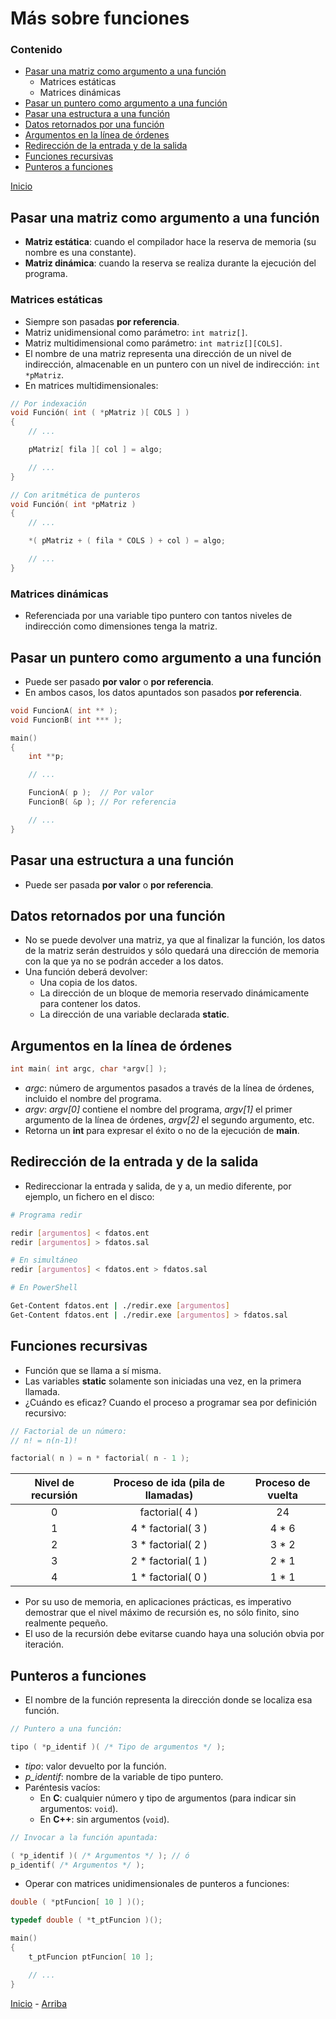 # Más sobre funciones

<a id="header"></a>

### Contenido

- [Pasar una matriz como argumento a una función][Section-01]
    - Matrices estáticas
    - Matrices dinámicas
- [Pasar un puntero como argumento a una función][Section-02]
- [Pasar una estructura a una función][Section-03]
- [Datos retornados por una función][Section-04]
- [Argumentos en la línea de órdenes][Section-05]
- [Redirección de la entrada y de la salida][Section-06]
- [Funciones recursivas][Section-07]
- [Punteros a funciones][Section-08]

[Inicio][Index]

## Pasar una matriz como argumento a una función

- **Matriz estática**: cuando el compilador hace la reserva de memoria (su nombre es una constante).
- **Matriz dinámica**: cuando la reserva se realiza durante la ejecución del programa.

### Matrices estáticas

- Siempre son pasadas **por referencia**.
- Matriz unidimensional como parámetro: `int matriz[]`.
- Matriz multidimensional como parámetro: `int matriz[][COLS]`.
- El nombre de una matriz representa una dirección de un nivel de indirección, almacenable en un puntero con un nivel de indirección: `int *pMatriz`.
- En matrices multidimensionales:

```c
// Por indexación
void Función( int ( *pMatriz )[ COLS ] )
{
    // ...

    pMatriz[ fila ][ col ] = algo;

    // ...
}

// Con aritmética de punteros
void Función( int *pMatriz )
{
    // ...

    *( pMatriz + ( fila * COLS ) + col ) = algo;

    // ...
}
```

### Matrices dinámicas

- Referenciada por una variable tipo puntero con tantos niveles de indirección como dimensiones tenga la matriz.

## Pasar un puntero como argumento a una función

- Puede ser pasado **por valor** o **por referencia**.
- En ambos casos, los datos apuntados son pasados **por referencia**.

```c
void FuncionA( int ** );
void FuncionB( int *** );

main()
{
    int **p;

    // ...

    FuncionA( p );  // Por valor
    FuncionB( &p ); // Por referencia

    // ...
}
```

## Pasar una estructura a una función

- Puede ser pasada **por valor** o **por referencia**.

## Datos retornados por una función

- No se puede devolver una matriz, ya que al finalizar la función, los datos de la matriz serán destruidos y sólo quedará una dirección de memoria con la que ya no se podrán acceder a los datos.
- Una función deberá devolver:
    - Una copia de los datos.
    - La dirección de un bloque de memoria reservado dinámicamente para contener los datos.
    - La dirección de una variable declarada **static**.

## Argumentos en la línea de órdenes

```c
int main( int argc, char *argv[] );
```

- *argc*: número de argumentos pasados a través de la línea de órdenes, incluido el nombre del programa.
- *argv*: *argv[0]* contiene el nombre del programa, *argv[1]* el primer argumento de la línea de órdenes, *argv[2]* el segundo argumento, etc.
- Retorna un **int** para expresar el éxito o no de la ejecución de **main**.

## Redirección de la entrada y de la salida

- Redireccionar la entrada y salida, de y a, un medio diferente, por ejemplo, un fichero en el disco:

```bash
# Programa redir

redir [argumentos] < fdatos.ent
redir [argumentos] > fdatos.sal

# En simultáneo
redir [argumentos] < fdatos.ent > fdatos.sal
```

```bash
# En PowerShell

Get-Content fdatos.ent | ./redir.exe [argumentos]
Get-Content fdatos.ent | ./redir.exe [argumentos] > fdatos.sal
```

## Funciones recursivas

- Función que se llama a sí misma.
- Las variables **static** solamente son iniciadas una vez, en la primera llamada.
- ¿Cuándo es eficaz? Cuando el proceso a programar sea por definición recursivo:

```c
// Factorial de un número:
// n! = n(n-1)!

factorial( n ) = n * factorial( n - 1 );
```

Nivel de recursión|Proceso de ida (pila de llamadas)|Proceso de vuelta
:---:|:---:|:---:
0|factorial( 4 )|24
1|4 * factorial( 3 )|4 * 6
2|3 * factorial( 2 )|3 * 2
3|2 * factorial( 1 )|2 * 1
4|1 * factorial( 0 )|1 * 1

- Por su uso de memoria, en aplicaciones prácticas, es imperativo demostrar que el nivel máximo de recursión es, no sólo finito, sino realmente pequeño.
- El uso de la recursión debe evitarse cuando haya una solución obvia por iteración.

## Punteros a funciones

- El nombre de la función representa la dirección donde se localiza esa función.

```c
// Puntero a una función:

tipo ( *p_identif )( /* Tipo de argumentos */ );
```

- *tipo*: valor devuelto por la función.
- *p_identif*: nombre de la variable de tipo puntero.
- Paréntesis vacíos:
    - En **C**: cualquier número y tipo de argumentos (para indicar sin argumentos: `void`).
    - En **C++**: sin argumentos (`void`).

```c
// Invocar a la función apuntada:

( *p_identif )( /* Argumentos */ ); // ó
p_identif( /* Argumentos */ );
```

- Operar con matrices unidimensionales de punteros a funciones:

```c
double ( *ptFuncion[ 10 ] )();
```

```c
typedef double ( *t_ptFuncion )();

main()
{
    t_ptFuncion ptFuncion[ 10 ];

    // ...
}
```

[Inicio][Index] - [Arriba][Header]

<!-------------------------------------------------------------------------
 !  Links
-------------------------------------------------------------------------->

[Index]:        ../README.md
[Header]:       #header

[Section-01]:   #pasar-una-matriz-como-argumento-a-una-función
[Section-02]:   #pasar-un-puntero-como-argumento-a-una-función
[Section-03]:   #pasar-una-estructura-a-una-función
[Section-04]:   #datos-retornados-por-una-función
[Section-05]:   #argumentos-en-la-línea-de-órdenes
[Section-06]:   #redirección-de-la-entrada-y-de-la-salida
[Section-07]:   #funciones-recursivas
[Section-08]:   #punteros-a-funciones
